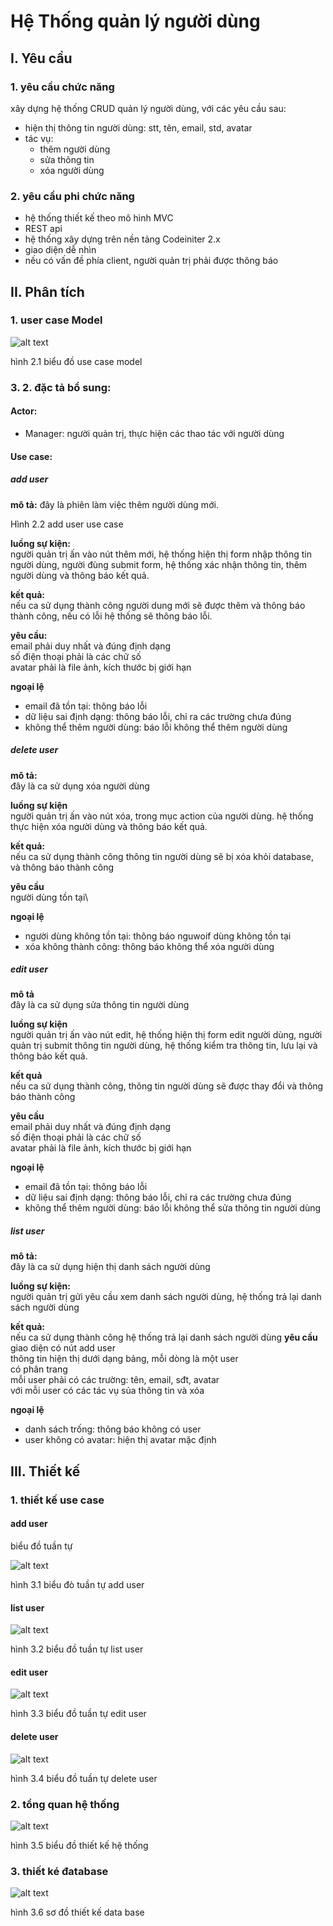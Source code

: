 # Hệ Thống quản lý người dùng

## I. Yêu cầu

### 1. yêu cầu chức năng
xây dựng hệ thống CRUD quản lý người dùng, với các yêu cầu sau:
- hiện thị thông tin người dùng: stt, tên, email, std, avatar
- tác vụ:
	+ thêm người dùng
	+ sửa thông tin
	+ xóa người dùng
### 2. yêu cầu phi  chức năng
- hệ thống thiết kế theo mô hình MVC
- REST api
- hệ thống xây dựng trên nền tảng Codeiniter 2.x
- giao diện dễ nhìn
- nếu có vấn đề phía client, người quản trị phải được thông báo

## II. Phân tích
### 1. user case Model

![alt text][usecase]

[usecase]: https://github.com/minhlucvan/enkulu-task/blob/master/docs/use_case.png?raw=true "use case model"
hình 2.1 biểu đồ use case model

### 3. 2. đặc tả bổ sung:
#### Actor:
+ Manager: người quản trị, thực hiện các thao tác với người dùng

#### Use case:

##### add user
**mô tả:**
đây là phiên làm việc thêm người dùng mới.

Hình 2.2 add user use case

**luồng sự kiện:**  
người quản trị ấn vào nút thêm mới, hệ thống hiện thị form nhập thông tin người dùng, người đùng submit form, hệ thống xác nhận thông tin, thêm người dùng và thông báo kết quả.

**kết quả:**  
nếu ca sử dụng thành công người dung  mới sẽ được thêm và thông báo thành công, nếu có lỗi hệ thống sẽ  thông báo lỗi.

**yêu cầu:**  
email phải duy nhất và đúng định dạng  
số điện thoại phải là các chữ số  
avatar phải là file ảnh, kích thước bị giới hạn

**ngoại lệ**
- email đã tồn tại: thông báo lỗi
- dữ liệu sai định dạng: thông báo lỗi, chỉ ra các trường chưa đúng
- không thể thêm người dùng: báo lỗi không thể thêm người dùng

##### delete user 
**mô tả:**  
đây là ca sử dụng xóa người dùng

**luồng sự kiện**  
người quản trị ấn vào nút xóa, trong mục action của người dùng. hệ thống thực hiện xóa người dùng và thông báo kết quả.

**kết quả:**  
nếu ca sử dụng thành công thông tin người dùng sẽ bị xóa khỏi database, và thông báo thành công

**yêu cầu**  
người dùng tồn tại\

**ngoại lệ**
- người dùng không tồn tại: thông báo nguwoif dùng không tồn tại  
- xóa không thành công: thông báo không thể xóa người dùng  

##### edit user 

**mô tả**  
đây là ca sử dụng sửa thông tin người dùng

**luồng sự kiện**  
người quản trị ấn vào nút edit, hệ thống hiện thị form edit người dùng, người quản trị submit thông tin người dùng, hệ thống kiểm tra thông tin, lưu lại và thông báo kết quả.

**kết quả**  
nếu ca sử dụng thành công, thông tin người dùng sẽ được thay đổi và thông báo thành công

**yêu cầu**  
email phải duy nhất và đúng định dạng  
số điện thoại phải là các chữ số  
avatar phải là file ảnh, kích thước bị giới hạn

**ngoại lệ**
- email đã tồn tại: thông báo lỗi
- dữ liệu sai định dạng: thông báo lỗi, chỉ ra các trường chưa đúng
- không thể thêm người dùng: báo lỗi không thể sửa thông tin người dùng

##### list user

**mô tả:**  
đây là ca sử dụng hiện thị danh sách người dùng

**luồng sự kiện:**  
người quản trị gửi yêu cầu xem danh sách người dùng, hệ thống trả lại danh sách người dùng

**kết quả:**  
nếu ca sử dụng thành công hệ thống trả lại danh sách người dùng
**yêu cầu**    
giao diện có nút add user\
thông tin hiện thị dưới dạng bảng, mỗi dòng là một user  
có phân trang  
mỗi user phải có các trường: tên, email, sđt, avatar  
với mỗi user có các tác vụ sủa thông tin và xóa  

**ngoại lệ**
- danh sách trống: thông báo không có user  
- user không có avatar: hiện thị avatar mặc định

## III. Thiết kế

### 1. thiết kế use case

#### add user
biểu đồ tuần tự 

![alt text][adduser]

[adduser]: https://github.com/minhlucvan/enkulu-task/blob/master/docs/add_user_sequence.png?raw=true "add user"

hình 3.1 biểu đò tuần tự add user

#### list user


![alt text][listuser]

[listuser]: https://github.com/minhlucvan/enkulu-task/blob/master/docs/list_user_sequence.png?raw=true "list user"
hình 3.2 biểu đồ tuần tự list user

#### edit user 

![alt text][edituser]

[edituser]: https://github.com/minhlucvan/enkulu-task/blob/master/docs/edit_user_sequence.png?raw=true "list user"

hình 3.3 biểu đồ tuần tự edit user 

#### delete user 

![alt text][deleteuser]

[deleteuser]: https://github.com/minhlucvan/enkulu-task/blob/master/docs/delete_user_sequence.png?raw=true "list user"
hình 3.4 biểu đồ tuần tự delete user 

### 2. tổng quan hệ thống

![alt text][system]

[system]: https://github.com/minhlucvan/enkulu-task/blob/master/docs/system_overview.png?raw=true "list user"
hình 3.5 biểu đồ thiết kế hệ thống

### 3. thiết ké đatabase

![alt text][data]

[data]: https://github.com/minhlucvan/enkulu-task/blob/master/docs/database.png?raw=true "list user"
hình 3.6 sơ đồ thiết kế data base 
